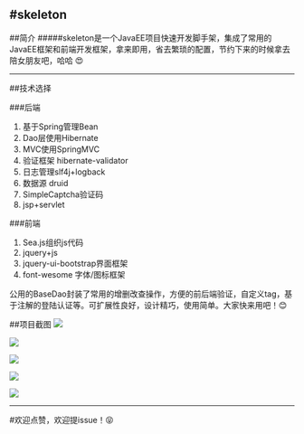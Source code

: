 #skeleton
-----
##简介
#####skeleton是一个JavaEE项目快速开发脚手架，集成了常用的JavaEE框架和前端开发框架，拿来即用，省去繁琐的配置，节约下来的时候拿去陪女朋友吧，哈哈 :heart_eyes:  

---
##技术选择

###后端
1. 基于Spring管理Bean
2. Dao层使用Hibernate
3. MVC使用SpringMVC
4. 验证框架 hibernate-validator
5. 日志管理slf4j+logback
6. 数据源 druid
7. SimpleCaptcha验证码
8. jsp+servlet 

###前端
1. Sea.js组织js代码
2. jquery+js
3. jquery-ui-bootstrap界面框架
4. font-wesome 字体/图标框架


公用的BaseDao封装了常用的增删改查操作，方便的前后端验证，自定义tag，基于注解的登陆认证等。可扩展性良好，设计精巧，使用简单。大家快来用吧！:blush: 

##项目截图
![](http://ww3.sinaimg.cn/large/9732f922jw1erncl5fkwfj211y0jgtak.jpg)

![](http://ww3.sinaimg.cn/large/9732f922jw1ernclwu6kqj211y0hrjsq.jpg)

![](http://ww4.sinaimg.cn/large/9732f922jw1erncntv89aj211y0if760.jpg)

![](http://ww1.sinaimg.cn/large/9732f922jw1erncobsd66j211y0j975z.jpg)

![](http://ww4.sinaimg.cn/large/9732f922jw1erncp3knksj211y0jmdi0.jpg)

---

#欢迎点赞，欢迎提issue！:stuck_out_tongue_closed_eyes: 










